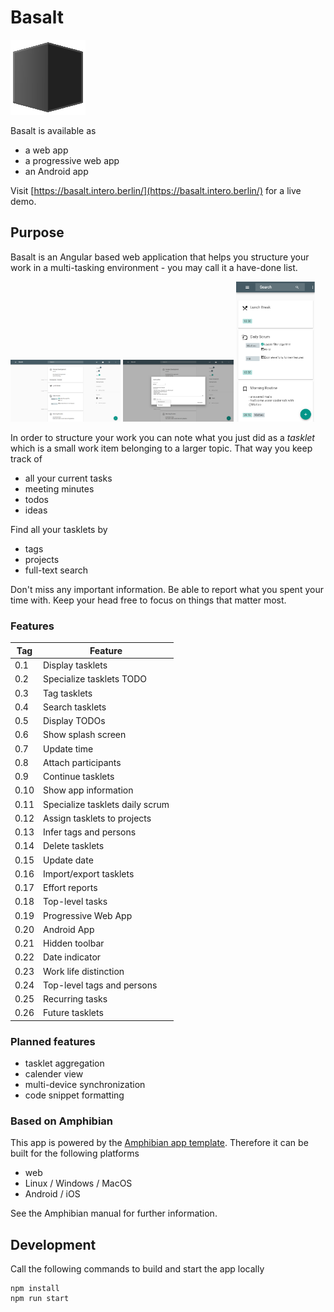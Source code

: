 # Basalt

[![Basalt logo](https://github.com/florianschwanz/basalt-ng/blob/master/src/assets/logos/logo-144x144.png)](https://github.com/florianschwanz/basalt-ng/blob/master/src/assets/logos/logo-144x144.png)

Basalt is available as
* a web app
* a progressive web app
* an Android app

Visit [https://basalt.intero.berlin/](https://basalt.intero.berlin/) for a live demo.

## Purpose

Basalt is an Angular based web application that helps you structure your work in a multi-tasking environment - you may call it a have-done list.

<img src="https://github.com/florianschwanz/basalt-ng/blob/master/doc/screenshots/v0.18/01-overview.png" alt="Screenshot overview" height=35% width=35% /> <img src="https://github.com/florianschwanz/basalt-ng/blob/master/doc/screenshots/v0.18/04-add.png" alt="Screenshot add" height=35% width=35% /> <img src="https://github.com/florianschwanz/basalt-ng/blob/master/doc/screenshots/v0.19/01-overview-mobile.png" alt="Screenshot overview mobile" height=35% width=25% />

In order to structure your work you can note what you just did as a _tasklet_ which is a small work item belonging to a larger topic. That way you keep track of
* all your current tasks
* meeting minutes
* todos
* ideas

Find all your tasklets by
* tags
* projects
* full-text search

Don't miss any important information. Be able to report what you spent your time with. Keep your head free to focus on things that matter most.

### Features

| Tag       | Feature         |
| ------------- |-------------|
| 0.1 | Display tasklets |
| 0.2 | Specialize tasklets TODO |
| 0.3 | Tag tasklets |
| 0.4 | Search tasklets |
| 0.5 | Display TODOs |
| 0.6 | Show splash screen |
| 0.7 | Update time |
| 0.8 | Attach participants |
| 0.9 | Continue tasklets |
| 0.10 | Show app information |
| 0.11 | Specialize tasklets daily scrum |
| 0.12 | Assign tasklets to projects |
| 0.13 | Infer tags and persons |
| 0.14 | Delete tasklets |
| 0.15 | Update date |
| 0.16 | Import/export tasklets |
| 0.17 | Effort reports |
| 0.18 | Top-level tasks |
| 0.19 | Progressive Web App |
| 0.20 | Android App |
| 0.21 | Hidden toolbar |
| 0.22 | Date indicator |
| 0.23 | Work life distinction |
| 0.24 | Top-level tags and persons |
| 0.25 | Recurring tasks |
| 0.26 | Future tasklets |

### Planned features

* tasklet aggregation
* calender view
* multi-device synchronization
* code snippet formatting

### Based on Amphibian

This app is powered by the [Amphibian app template](https://github.com/florianschwanz/amphibian).
Therefore it can be built for the following platforms

* web
* Linux / Windows / MacOS
* Android / iOS

See the Amphibian manual for further information.

## Development

Call the following commands to build and start the app locally
```
npm install
npm run start
```
